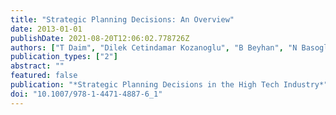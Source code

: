 ```yaml
---
title: "Strategic Planning Decisions: An Overview"
date: 2013-01-01
publishDate: 2021-08-20T12:06:02.778726Z
authors: ["T Daim", "Dilek Cetindamar Kozanoglu", "B Beyhan", "N Basoglu"]
publication_types: ["2"]
abstract: ""
featured: false
publication: "*Strategic Planning Decisions in the High Tech Industry*"
doi: "10.1007/978-1-4471-4887-6_1"
---
```


